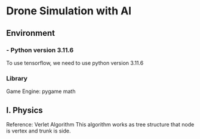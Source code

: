 # Drone Simulation with AI

## Environment

### - Python version 3.11.6

To use tensorflow, we need to use python version 3.11.6

### Library

Game Engine: pygame
math

## I. Physics

Reference: Verlet Algorithm
This algorithm works as tree structure that node is vertex and trunk is side.
